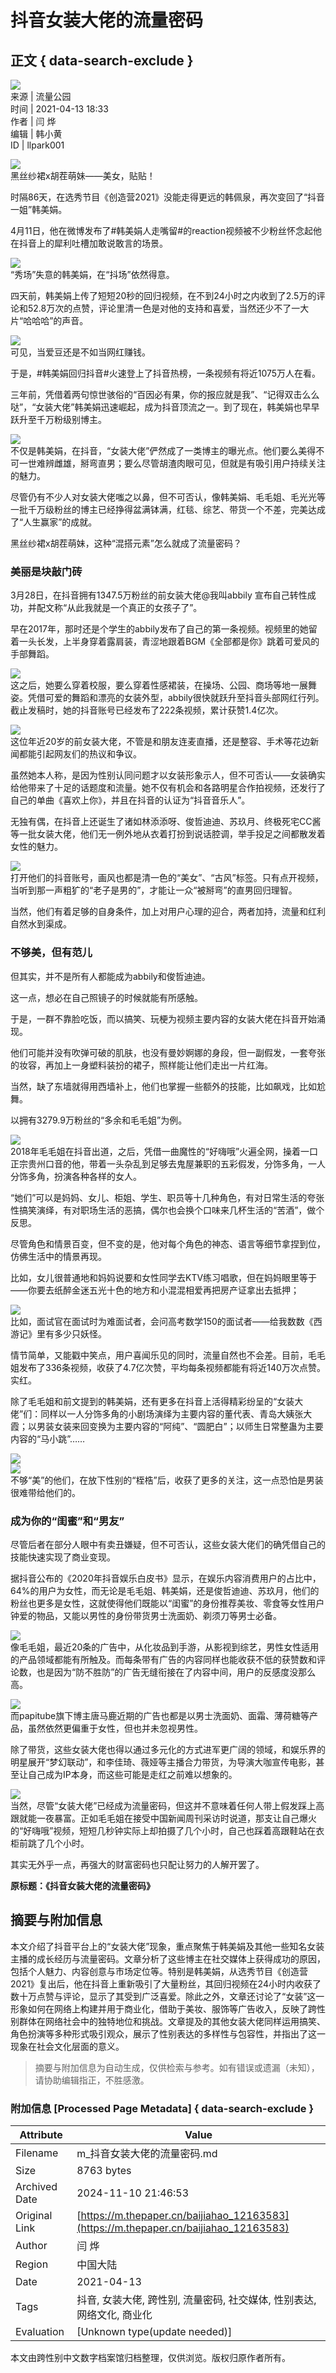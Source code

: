 # 抖音女装大佬的流量密码

## 正文 { data-search-exclude }


![](https://file.thepaper.cn/wap/v6/img/logo_wap_v3.png)  
来源 | 流量公园  
时间 | 2021-04-13 18:33  
作者 | 闫 烨  
编辑 | 韩小黄  
ID | llpark001  

![](https://imagepphcloud.thepaper.cn/pph/image/125/600/746.jpg)  
黑丝纱裙x胡茬萌妹——美女，贴贴！

时隔86天，在选秀节目《创造营2021》没能走得更远的韩佩泉，再次变回了“抖音一姐”韩美娟。

4月11日，他在微博发布了#韩美娟人走嘴留#的reaction视频被不少粉丝怀念起他在抖音上的犀利吐槽加敢说敢言的场景。

![](https://imagepphcloud.thepaper.cn/pph/image/125/600/750.jpg)  
“秀场”失意的韩美娟，在“抖场”依然得意。

四天前，韩美娟上传了短短20秒的回归视频，在不到24小时之内收到了2.5万的评论和52.8万次的点赞，评论里清一色是对他的支持和喜爱，当然还少不了一大片“哈哈哈”的声音。

![](https://imagepphcloud.thepaper.cn/pph/image/125/600/752.jpg)  
可见，当爱豆还是不如当网红赚钱。

于是，#韩美娟回归抖音#火速登上了抖音热榜，一条视频有将近1075万人在看。

三年前，凭借着两句惊世骇俗的“百因必有果，你的报应就是我”、“记得双击么么哒”，“女装大佬”韩美娟迅速崛起，成为抖音顶流之一。到了现在，韩美娟也早早跃升至千万粉级别博主。

![](https://imagepphcloud.thepaper.cn/pph/image/125/600/767.jpg)  
不仅是韩美娟，在抖音，“女装大佬”俨然成了一类博主的曝光点。他们要么美得不可一世难辨雌雄，掰弯直男；要么尽管胡渣肉眼可见，但就是有吸引用户持续关注的魅力。

尽管仍有不少人对女装大佬嗤之以鼻，但不可否认，像韩美娟、毛毛姐、毛光光等一批千万级粉丝的博主已经挣得盆满钵满，红毯、综艺、带货一个不差，完美达成了“人生赢家”的成就。

黑丝纱裙x胡茬萌妹，这种“混搭元素”怎么就成了流量密码？

### 美丽是块敲门砖

3月28日，在抖音拥有1347.5万粉丝的前女装大佬@我叫abbily 宣布自己转性成功，并配文称“从此我就是一个真正的女孩子了”。

早在2017年，那时还是个学生的abbily发布了自己的第一条视频。视频里的她留着一头长发，上半身穿着露肩装，青涩地跟着BGM《全部都是你》跳着可爱风的手部舞蹈。

![](https://imagepphcloud.thepaper.cn/pph/image/125/600/772.jpg)  
这之后，她要么穿着校服，要么穿着性感裙装，在操场、公园、商场等地一展舞姿。凭借可爱的舞蹈和漂亮的女装外型，abbily很快就跃升至抖音头部网红行列。截止发稿时，她的抖音账号已经发布了222条视频，累计获赞1.4亿次。

![](https://imagepphcloud.thepaper.cn/pph/image/125/600/774.jpg)  
这位年近20岁的前女装大佬，不管是和朋友连麦直播，还是整容、手术等花边新闻都能引起网友们的热议和争议。

虽然她本人称，是因为性别认同问题才以女装形象示人，但不可否认——女装确实给他带来了十足的话题度和流量。她不仅有机会和各路明星合作拍视频，还发行了自己的单曲《喜欢上你》，并且在抖音的认证为“抖音音乐人”。

无独有偶，在抖音上还诞生了诸如林添添呀、俊哲迪迪、苏玖月、终极死宅CC酱等一批女装大佬，他们无一例外地从衣着打扮到说话腔调，举手投足之间都散发着女性的魅力。

![](https://imagepphcloud.thepaper.cn/pph/image/125/600/779.jpg)  
打开他们的抖音账号，画风也都是清一色的“美女”、“古风”标签。只有点开视频，当听到那一声粗犷的“老子是男的”，才能让一众“被掰弯”的直男回归理智。

当然，他们有着足够的自身条件，加上对用户心理的迎合，两者加持，流量和红利自然水到渠成。

### 不够美，但有范儿

但其实，并不是所有人都能成为abbily和俊哲迪迪。

这一点，想必在自己照镜子的时候就能有所感触。

于是，一群不靠脸吃饭，而以搞笑、玩梗为视频主要内容的女装大佬在抖音开始涌现。

他们可能并没有吹弹可破的肌肤，也没有曼妙婀娜的身段，但一副假发，一套夸张的妆容，再加上一身塑料装扮的裙子，照样能让他们走出一片红海。

当然，缺了东墙就得用西墙补上，他们也掌握一些额外的技能，比如飙戏，比如尬舞。

以拥有3279.9万粉丝的“多余和毛毛姐”为例。

![](https://imagepphcloud.thepaper.cn/pph/image/125/600/784.jpg)  
2018年毛毛姐在抖音出道，之后，凭借一曲魔性的“好嗨哦”火遍全网，操着一口正宗贵州口音的他，带着一头杂乱到足够去鬼屋兼职的五彩假发，分饰多角，一人分饰多角，扮演各种各样的女人。

“她们”可以是妈妈、女儿、柜姐、学生、职员等十几种角色，有对日常生活的夸张性搞笑演绎，有对职场生活的恶搞，偶尔也会换个口味来几杯生活的“苦酒”，做个反思。

尽管角色和情景百变，但不变的是，他对每个角色的神态、语言等细节拿捏到位，仿佛生活中的情景再现。

比如，女儿很普通地和妈妈说要和女性同学去KTV练习唱歌，但在妈妈眼里等于——你要去纸醉金迷五光十色的地方和小混混相爱再把房产证拿出去抵押；

![](https://imagepphcloud.thepaper.cn/pph/image/125/600/786.jpg)  
比如，面试官在面试时为难面试者，会问高考数学150的面试者——给我数数《西游记》里有多少只妖怪。

情节简单，又能戳中笑点，用户喜闻乐见的同时，流量自然也不会差。目前，毛毛姐发布了336条视频，收获了4.7亿次赞，平均每条视频都能有将近140万次点赞。实红。

除了毛毛姐和前文提到的韩美娟，还有更多在抖音上活得精彩纷呈的“女装大佬”们：同样以一人分饰多角的小剧场演绎为主要内容的董代表、青岛大姨张大霞；以男装女装来回变换为主要内容的“阿纯”、“圆肥白”；以师生日常整蛊为主要内容的“马小跳”……

![](https://imagepphcloud.thepaper.cn/pph/image/125/600/788.jpg)  
![](https://imagepphcloud.thepaper.cn/pph/image/125/600/806.jpg)  
不够“美”的他们，在放下性别的“桎梏”后，收获了更多的关注，这一点恐怕是男装很难带给他们的。

### 成为你的“闺蜜”和“男友”

尽管后者在部分人眼中有卖丑嫌疑，但不可否认，这些女装大佬们的确凭借自己的技能快速实现了商业变现。

据抖音公布的《2020年抖音娱乐白皮书》显示，在娱乐内容消费用户的占比中，64%的用户为女性，而无论是毛毛姐、韩美娟，还是俊哲迪迪、苏玖月，他们的粉丝也更多是女性，这就使得他们既能以“闺蜜”的身份推荐美妆、零食等女性用户钟爱的物品，又能以男性的身份带货男士洗面奶、剃须刀等男士必备。

![](https://imagepphcloud.thepaper.cn/pph/image/125/600/821.jpg)  
像毛毛姐，最近20条的广告中，从化妆品到手游，从影视到综艺，男性女性适用的产品领域都能有所触及。而每条带有广告的内容同样也能收获不低的获赞数和评论数，也是因为“防不胜防”的广告无缝衔接在了内容中间，用户的反感度没那么高。

![](https://imagepphcloud.thepaper.cn/pph/image/125/600/823.jpg)  
而papitube旗下博主唐马鹿近期的广告也都是以男士洗面奶、面霜、薄荷糖等产品，虽然依然更偏重于女性，但也并未忽视男性。

除了带货，这些女装大佬也得以通过多元化的方式进军更广阔的领域，和娱乐界的明星展开“梦幻联动”，和李佳琦、薇娅等主播合力带货，为导演大咖宣传电影，甚至让自己成为IP本身，而这些可能是走红之前难以想象的。

![](https://imagepphcloud.thepaper.cn/pph/image/125/600/825.jpg)  
当然，尽管“女装大佬”已经成为流量密码，但这并不意味着任何人带上假发踩上高跟就能一夜暴富。正如毛毛姐在接受中国新闻周刊采访时说道，那支让自己爆火的“好嗨哦”视频，短短几秒钟实际上却拍摄了几个小时，自己也踩着高跟鞋站在衣柜前跳了几个小时。

其实无外乎一点，再强大的财富密码也只配让努力的人解开罢了。

**原标题：《抖音女装大佬的流量密码》**
<!-- tcd_original_link https://m.thepaper.cn/baijiahao_12163583 -->
## 摘要与附加信息

<!-- tcd_abstract -->
本文介绍了抖音平台上的“女装大佬”现象，重点聚焦于韩美娟及其他一些知名女装主播的成长经历与流量密码。文章分析了这些博主在社交媒体上获得成功的原因，包括个人魅力、内容创意与市场定位等。特别是韩美娟，从选秀节目《创造营2021》复出后，他在抖音上重新吸引了大量粉丝，其回归视频在24小时内收获了数十万点赞与评论，显示了其受到广泛喜爱。除此之外，文章还讨论了“女装”这一形象如何在网络上构建并用于商业化，借助于美妆、服饰等广告收入，反映了跨性别群体在网络社会中的独特地位和挑战。文章提及的其他女装大佬同样运用搞笑、角色扮演等多种形式吸引观众，展示了性别表达的多样性与包容性，并指出了这一现象在社会文化层面的意义。
<!-- tcd_abstract_end -->

> 摘要与附加信息为自动生成，仅供检索与参考。如有错误或遗漏（未知），请协助编辑指正，不胜感激。

### 附加信息 [Processed Page Metadata] { data-search-exclude }

| Attribute       | Value                                  |
|-----------------|----------------------------------------|
| Filename        | m_抖音女装大佬的流量密码.md                             |
| Size            | 8763 bytes                           |
| Archived Date   | 2024-11-10 21:46:53                             |
| Original Link   | [https://m.thepaper.cn/baijiahao_12163583](https://m.thepaper.cn/baijiahao_12163583)                       |
| Author          | 闫 烨                               |
| Region          | 中国大陆                               |
| Date            | 2021-04-13                                 |
| Tags            | 抖音, 女装大佬, 跨性别, 流量密码, 社交媒体, 性别表达, 网络文化, 商业化                                 |
| Evaluation            | [Unknown type(update needed)]                                 |
<!-- tcd_table_end -->

本文由跨性别中文数字档案馆归档整理，仅供浏览。版权归原作者所有。
